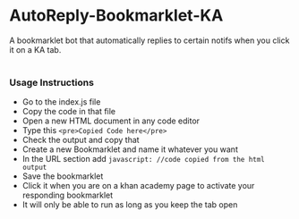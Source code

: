 # AutoReply-Bookmarklet-KA
A bookmarklet bot that automatically replies to certain notifs when you click it on a KA tab.<br><br>
### Usage Instructions<br>
*  Go to the index.js file
*  Copy the code in that file
*  Open a new HTML document in any code editor
*  Type this `<pre>Copied Code here</pre>`
*  Check the output and copy that
*  Create a new Bookmarklet and name it whatever you want
*  In the URL section add `javascript: //code copied from the html output` 
*  Save the bookmarklet
*  Click it when you are on a khan academy page to activate your responding bookmarklet 
*  It will only be able to run as long as you keep the tab open
